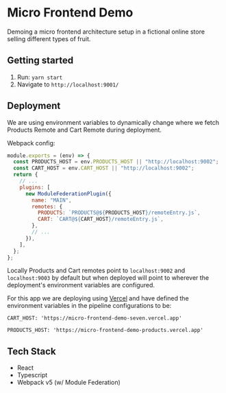 # Micro Frontend Demo

Demoing a micro frontend architecture setup in a fictional online store selling different types of fruit.

## Getting started

1. Run: `yarn start`
2. Navigate to `http://localhost:9001/`

## Deployment

We are using environment variables to dynamically change where we fetch Products Remote and Cart Remote during deployment.

Webpack config:

```javascript
module.exports = (env) => {
  const PRODUCTS_HOST = env.PRODUCTS_HOST || "http://localhost:9002";
  const CART_HOST = env.CART_HOST || "http://localhost:9002";
  return {
    // ...
    plugins: [
      new ModuleFederationPlugin({
        name: "MAIN",
        remotes: {
          PRODUCTS: `PRODUCTS@${PRODUCTS_HOST}/remoteEntry.js`,
          CART: `CART@${CART_HOST}/remoteEntry.js`,
        },
        // ...
      }),
    ],
  };
};
```

Locally Products and Cart remotes point to `localhost:9002` and `localhost:9003` by default but when deployed will point to wherever the deployment's environment variables are configured.

For this app we are deploying using [Vercel](https://vercel.com/) and have defined the environment variables in the pipeline configurations to be:

`CART_HOST: 'https://micro-frontend-demo-seven.vercel.app'`

`PRODUCTS_HOST: 'https://micro-frontend-demo-products.vercel.app'`

## Tech Stack

- React
- Typescript
- Webpack v5 (w/ Module Federation)
